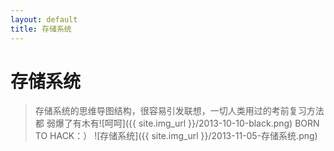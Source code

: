 ```yaml
---
layout: default
title: 存储系统
---
```

存储系统
=====================================================================
>存储系统的思维导图结构，很容易引发联想，一切人类用过的考前复习方法都
>弱爆了有木有![呵呵]({{ site.img_url }}/2013-10-10-black.png)
                                                             BORN TO HACK：）
![存储系统]({{ site.img_url }}/2013-11-05-存储系统.png)
